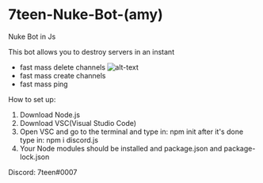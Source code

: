# 7teen-Nuke-Bot-(amy)
Nuke Bot in Js

This bot allows you to destroy servers in an instant
- fast mass delete channels
![alt-text](https://gyazo.com/374de06b5ef39218bff76beb56def3e8)
- fast mass create channels
- fast mass ping

How to set up:

1. Download Node.js
2. Download VSC(Visual Studio Code)
3. Open VSC and go to the terminal and type in: npm init after it's done type in: npm i discord.js
4. Your Node modules should be installed and package.json and package-lock.json

Discord: 7teen#0007
